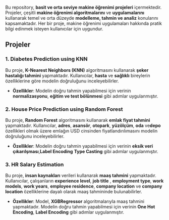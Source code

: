 Bu repository, **basit ve orta seviye makine öğrenimi projeleri** içermektedir. Projeler, çeşitli **makine öğrenimi algoritmalarını** ve **uygulamalarını** kullanarak temel ve orta düzeyde **modelleme, tahmin ve analiz** konularını kapsamaktadır. Her bir proje, makine öğrenimi uygulamaları hakkında pratik bilgi edinmek isteyen kullanıcılar için uygundur.

## Projeler

### 1. **Diabetes Prediction using KNN**
Bu proje, **K-Nearest Neighbors (KNN)** algoritmasını kullanarak **şeker hastalığı tahmini** yapmaktadır. Kullanıcılar, **hasta** ve **sağlıklı** bireylerin özelliklerine göre modelin doğruluğunu inceleyebilirler.
- **Özellikler**: Modelin doğru tahmin yapabilmesi için verinin **normalizasyonu**, **eğitim ve test bölünmesi** gibi adımlar uygulanmıştır.

### 2. **House Price Prediction using Random Forest**
Bu proje, **Random Forest** algoritmasını kullanarak **emlak fiyat tahmini** yapmaktadır. Kullanıcılar, **adres**, **asansör**, **otopark**, **yüzölçüm**, **oda** ve**depo** özellikleri olmak üzere emlağın USD cinsinden fiyatlandırılımasını modelin doğruluğunu inceleyebilirler.
- **Özellikler**: Modelin doğru tahmin yapabilmesi için verinin **eksik veri çıkarılşması**,**Label Encoding** **Type Casting** gibi adımlar uygulanmıştır.

### 3. **HR Salary Estimation**
Bu proje, **insan kaynakları** verileri kullanarak **maaş tahmini** yapmaktadır. Kullanıcılar, çalışanların **experience level**, **job title** , **employment type**, **work models**, **work years**, **employee residence**, **company location** ve **company location** özelliklerine dayalı olarak maaş tahmininde bulunabilirler.
- **Özellikler**: Model, **XGBRegressor** algoritmalarıyla maaş tahmini yapmaktadır.  Modelin doğru tahmin yapabilmesi için verinin **One Hot Encoding**, **Label Encoding** gibi adımlar uygulanmıştır.
